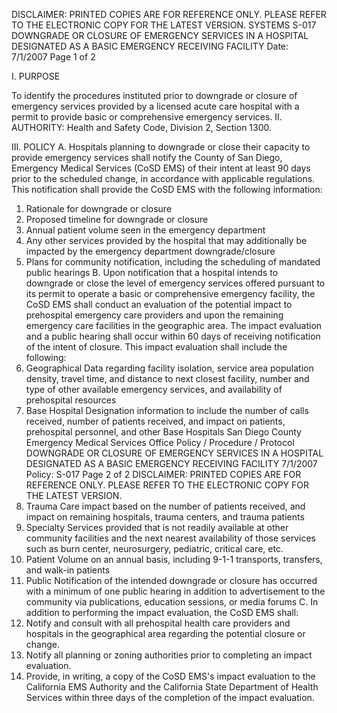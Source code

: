 DISCLAIMER: PRINTED COPIES ARE FOR REFERENCE ONLY. PLEASE REFER TO THE ELECTRONIC COPY FOR THE LATEST VERSION.
SYSTEMS S-017
DOWNGRADE OR CLOSURE OF EMERGENCY
SERVICES IN A HOSPITAL DESIGNATED AS A
BASIC EMERGENCY RECEIVING FACILITY
Date: 7/1/2007 Page 1 of 2

I. PURPOSE

To identify the procedures instituted prior to downgrade or closure of emergency services provided
by a licensed acute care hospital with a permit to provide basic or comprehensive emergency
services.
II. AUTHORITY: Health and Safety Code, Division 2, Section 1300.

III. POLICY
A. Hospitals planning to downgrade or close their capacity to provide emergency services shall
notify the County of San Diego, Emergency Medical Services (CoSD EMS) of their intent at
least 90 days prior to the scheduled change, in accordance with applicable regulations. This
notification shall provide the CoSD EMS with the following information:
1. Rationale for downgrade or closure
2. Proposed timeline for downgrade or closure
3. Annual patient volume seen in the emergency department
4. Any other services provided by the hospital that may additionally be impacted by the
emergency department downgrade/closure
5. Plans for community notification, including the scheduling of mandated public hearings
B. Upon notification that a hospital intends to downgrade or close the level of emergency services
offered pursuant to its permit to operate a basic or comprehensive emergency facility, the CoSD
EMS shall conduct an evaluation of the potential impact to prehospital emergency care
providers and upon the remaining emergency care facilities in the geographic area. The impact
evaluation and a public hearing shall occur within 60 days of receiving notification of the intent
of closure. This impact evaluation shall include the following:
1. Geographical Data regarding facility isolation, service area population density, travel time,
and distance to next closest facility, number and type of other available emergency services,
and availability of prehospital resources
2. Base Hospital Designation information to include the number of calls received, number of
patients received, and impact on patients, prehospital personnel, and other Base Hospitals
San Diego County Emergency Medical Services Office
Policy / Procedure / Protocol
DOWNGRADE OR CLOSURE OF EMERGENCY SERVICES IN A HOSPITAL DESIGNATED AS A
BASIC EMERGENCY RECEIVING FACILITY
7/1/2007
Policy: S-017 Page 2 of 2
DISCLAIMER: PRINTED COPIES ARE FOR REFERENCE ONLY. PLEASE REFER TO THE ELECTRONIC COPY FOR THE LATEST VERSION.
3. Trauma Care impact based on the number of patients received, and impact on remaining
hospitals, trauma centers, and trauma patients
4. Specialty Services provided that is not readily available at other community facilities and the
next nearest availability of those services such as burn center, neurosurgery, pediatric,
critical care, etc.
5. Patient Volume on an annual basis, including 9-1-1 transports, transfers, and walk-in
patients
6. Public Notification of the intended downgrade or closure has occurred with a minimum of
one public hearing in addition to advertisement to the community via publications, education
sessions, or media forums
C. In addition to performing the impact evaluation, the CoSD EMS shall:
1. Notify and consult with all prehospital health care providers and hospitals in the geographical
area regarding the potential closure or change.
2. Notify all planning or zoning authorities prior to completing an impact evaluation.
3. Provide, in writing, a copy of the CoSD EMS's impact evaluation to the California EMS
Authority and the California State Department of Health Services within three days of the
completion of the impact evaluation.


